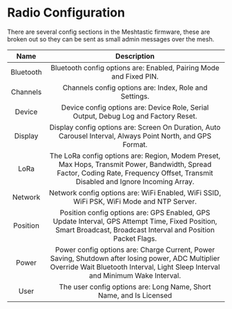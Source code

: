# Radio Configuration

There are several config sections in the Meshtastic firmware, these are broken out so they can be sent as small admin messages over the mesh.

|    Name   |                                                                                      Description                                                                                      |
| :-------: | :-----------------------------------------------------------------------------------------------------------------------------------------------------------------------------------: |
| Bluetooth |                                                           Bluetooth config options are: Enabled, Pairing Mode and Fixed PIN.                                                          |
|  Channels |                                                                 Channels config options are: Index, Role and Settings.                                                                |
|   Device  |                                                  Device config options are: Device Role, Serial Output, Debug Log and Factory Reset.                                                  |
|  Display  |                                      Display config options are: Screen On Duration, Auto Carousel Interval, Always Point North, and GPS Format.                                      |
|    LoRa   |   The LoRa config options are: Region, Modem Preset, Max Hops, Transmit Power, Bandwidth, Spread Factor, Coding Rate, Frequency Offset, Transmit Disabled and Ignore Incoming Array.  |
|  Network  |                                                Network config options are: WiFi Enabled, WiFi SSID, WiFi PSK, WiFi Mode and NTP Server.                                               |
|  Position |            Position config options are: GPS Enabled, GPS Update Interval, GPS Attempt Time, Fixed Position, Smart Broadcast, Broadcast Interval and Position Packet Flags.            |
|   Power   | Power config options are: Charge Current, Power Saving, Shutdown after losing power, ADC Multiplier Override Wait Bluetooth Interval, Light Sleep Interval and Minimum Wake Interval. |
|    User   |                                                          The user config options are: Long Name, Short Name, and Is Licensed                                                          |
